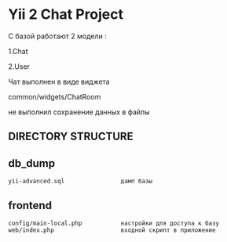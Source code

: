 Yii 2 Chat Project
===============================
С базой работают 2 модели :

1.Chat

2.User

Чат выполнен в виде виджета

common/widgets/ChatRoom

не выполнил сохранение данных в файлы

DIRECTORY STRUCTURE
-------------------


db_dump
--------------------------------------------------------------------------------------------
    yii-advanced.sql                дамп базы

frontend
----------------------------------------------------------------------------------------------
    config/main-local.php           настройки для доступа к базу
    web/index.php                   входной скрипт в приложение


